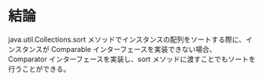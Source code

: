 # 結論

java.util.Collections.sort メソッドでインスタンスの配列をソートする際に、インスタンスが Comparable インターフェースを実装できない場合、
Comparator インターフェースを実装し、sort メソッドに渡すことでもソートを行うことができる。
